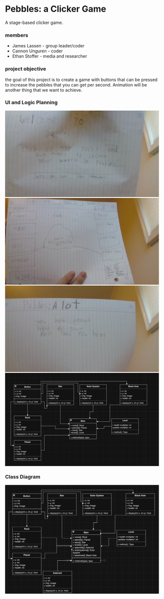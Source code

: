 # Pebbles: a Clicker Game
A stage-based clicker game.

### members
* James Lassen - group leader/coder
* Cannon Unguren - coder
* Ethan Stoffer - media and researcher

### project objective
the goal of this project is to create a game with buttons that can be pressed to increase the pebbles that you can get per second. Animation will be another thing that we want to achieve. 

### UI and Logic Planning
![start](https://github.com/Jameslassen1/Clickforpoints/blob/main/images/IMG_20240215_173241.jpg?raw=true)
![gameplay](https://github.com/Jameslassen1/Clickforpoints/blob/main/images/IMG_20240215_173256.jpg?raw=true)
![win](https://github.com/Jameslassen1/Clickforpoints/blob/main/images/IMG_20240215_173306.jpg?raw=true)
![planthing](https://github.com/Jameslassen1/Clickforpoints/blob/main/images/FIsh%20tank.png?raw=true)
### Class Diagram
![classdiagram](https://github.com/Jameslassen1/Clickforpoints/blob/main/images/Fish%20Tank%202.png)
